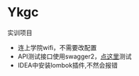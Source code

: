 # Ykgc
实训项目
- 连上学院wifi，不需要改配置
- API测试接口使用swagger2，[点这里](http://10.82.82.166:8080/swagger-ui.html)测试
- IDEA中安装lombok插件,不然会报错
